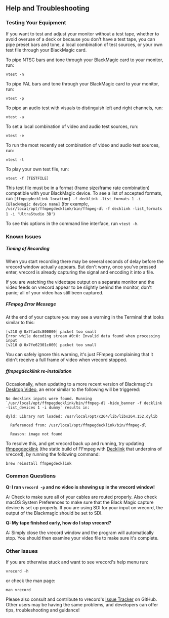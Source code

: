 ## Help and Troubleshooting

### Testing Your Equipment

If you want to test and adjust your monitor without a test tape, whether to avoid overuse of a deck or because you don't have a test tape, you can pipe preset bars and tone, a local combination of test sources, or your own test file through your BlackMagic card.

To pipe NTSC bars and tone through your BlackMagic card to your monitor, run:
```
vtest -n
```

To pipe PAL bars and tone through your BlackMagic card to your monitor, run:
```
vtest -p
```

To pipe an audio test with visuals to distinguish left and right channels, run:
```
vtest -a
```

To set a local combination of video and audio test sources, run:
```
vtest -e
```

To run the most recently set combination of video and audio test sources, run:
```
vtest -l
```

To play your own test file, run:
```
vtest -f [TESTFILE]
```
This test file must be in a format (frame size/frame rate combination) compatible with your BlackMagic device. To see a list of accepted formats, run `[ffmpegdecklink location] -f decklink -list_formats 1 -i [BlackMagic device name]` (for example, `/usr/local/opt/ffmpegdecklink/bin/ffmpeg-dl -f decklink -list_formats 1 -i 'UltraStudio 3D'`)

To see this options in the command line interface, run `vtest -h`.

### Known Issues

##### Timing of Recording
When you start recording there may be several seconds of delay before the vrecord window actually appears. But don't worry, once you've pressed enter, vrecord is already capturing the signal and encoding it into a file. 

If you are watching the videotape output on a separate monitor and the video feeds on vrecord appear to be slightly behind the monitor, don't panic; all of your video has still been captured. 

##### FFmpeg Error Message

At the end of your capture you may see a warning in the Terminal that looks similar to this:

```
[v210 @ 0x7fad3c800000] packet too small
Error while decoding stream #0:0: Invalid data found when processing input
[v210 @ 0x7fe62301c000] packet too small
```

You can safely ignore this warning, it's just FFmpeg complaining that it didn't receive a full frame of video when vrecord stopped.

##### ffmpegdecklink re-installation

Occasionally, when updating to a more recent version of Blackmagic's [Desktop Video](https://www.blackmagicdesign.com/support/), an error similar to the following will be triggered:

```
No decklink inputs were found. Running `/usr/local/opt/ffmpegdecklink/bin/ffmpeg-dl -hide_banner -f decklink -list_devices 1 -i dummy` results in:

dyld: Library not loaded: /usr/local/opt/x264/lib/libx264.152.dylib

  Referenced from: /usr/local/opt/ffmpegdecklink/bin/ffmpeg-dl

  Reason: image not found
```

To resolve this, and get vrecord back up and running, try updating [ffmpegdecklink](https://github.com/amiaopensource/homebrew-amiaos/blob/master/ffmpegdecklink.rb) (the static build of FFmpeg with [Decklink](https://www.ffmpeg.org/ffmpeg-devices.html#decklink) that underpins of vrecord), by running the following command:

```
brew reinstall ffmpegdecklink
```

### Common Questions

**Q: I ran `vrecord -p` and no video is showing up in the vrecord window!**

A: Check to make sure all of your cables are routed properly. Also check macOS System Preferences to make sure that the Black Magic capture device is set up properly. If you are using SDI for your input on vrecord, the output of the Blackmagic should be set to SDI.

**Q: My tape finished early, how do I stop vrecord?**

A: Simply close the vrecord window and the program will automatically stop. You should then examine your video file to make sure it's complete.

### Other Issues

If you are otherwise stuck and want to see vrecord's help menu run:
```
vrecord -h
```
or check the man page:
```
man vrecord
```

Please also consult and contribute to vrecord's [Issue Tracker](https://github.com/amiaopensource/vrecord/issues) on GitHub. Other users may be having the same problems, and developers can offer tips, troubleshooting and guidance!
